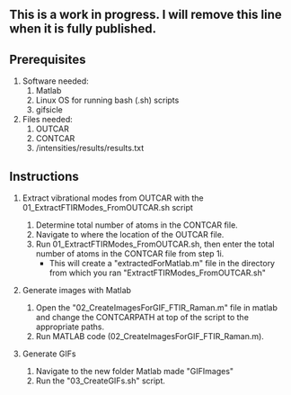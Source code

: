 ## This is a work in progress. I will remove this line when it is fully published.
## Prerequisites
1. Software needed:
    1. Matlab
    2. Linux OS for running bash (.sh) scripts
    3. gifsicle
2. Files needed:
    1. OUTCAR
    2. CONTCAR
    3. /intensities/results/results.txt
   
   
## Instructions
1. Extract vibrational modes from OUTCAR with the 01_ExtractFTIRModes_FromOUTCAR.sh script
    1. Determine total number of atoms in the CONTCAR file.
    2. Navigate to where the location of the OUTCAR file.
    3. Run 01_ExtractFTIRModes_FromOUTCAR.sh, then enter the total number of atoms in the CONTCAR file from step 1i.
       - This will create a "extractedForMatlab.m" file in the directory from which you ran "ExtractFTIRModes_FromOUTCAR.sh"

2. Generate images with Matlab
    1. Open the "02_CreateImagesForGIF_FTIR_Raman.m" file in matlab and change the CONTCARPATH at top of the script to the appropriate paths.
    2. Run MATLAB code (02_CreateImagesForGIF_FTIR_Raman.m).

3. Generate GIFs
    1. Navigate to the new folder Matlab made "GIFImages"
    2. Run the "03_CreateGIFs.sh" script.

